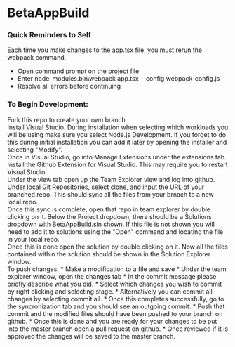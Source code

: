# BetaAppBuild

### Quick Reminders to Self
Each time you make changes to the app.tsx file, you must rerun the webpack command.
* Open command prompt on the project file
* Enter node_modules\.bin\webpack app.tsx --config webpack-config.js
* Resolve all errors before continuing

### To Begin Development:
<div>
Fork this repo to create your own branch.
</div>

<div>
Install Visual Studio. During installation when selecting which workloads you will be using
make sure you select Node.js Development. If you forget to do this during initial
installation you can add it later by opening the installer and selecting "Modify".
</div>

<div>
Once in Visual Studio, go into Manage Extensions under the extensions tab. Install the
Github Extension for Visual Studio. This may require you to restart Visual Studio.
</div>

<div>
Under the view tab open up the Team Explorer view and log into github. Under local
Git Repositories, select clone, and input the URL of your branched repo. This should
sync all the files from your brnach to a new local repo.
</div>

<div>
Once this sync is complete, open that repo in team explorer by double clicking on it.
Below the Project dropdown, there should be a Solutions dropdown with BetaAppBuild.sln shown.
If this file is not shown you will need to add it to solutions using the "Open" command
and locating the file in your local repo.
</div>

<div>
Once this is done open the solution by double clicking on it. Now all the files
contained within the solution should be shown in the Solution Explorer window.
</div>

<div>
To push changes:
  * Make a modification to a file and save
  * Under the team explorer window, open the changes tab
  * In the commit message please briefly describe what you did.
  * Select which changes you wish to commit by right clicking and selecting stage.
  * Alternatively you can commit all changes by selecting commit all.
  * Once this completes successfully, go to the syncronization tab and you should see an outgoing commit.
  * Push that commit and the modified files should have been pushed to your branch on github.
  * Once this is done and you are ready for your changes to be put into the master branch open a pull request on github.
  * Once reviewed if it is approved the changes will be saved to the master branch.
</div>